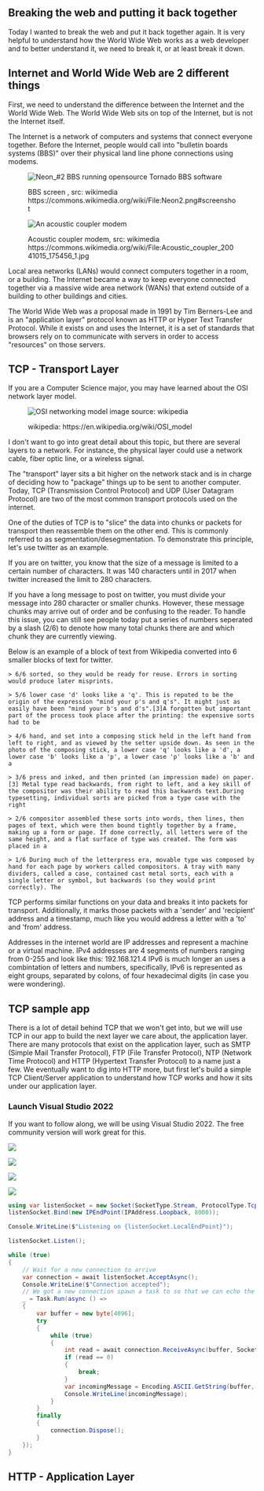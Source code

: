 ## Breaking the web and putting it back together
Today I wanted to break the web and put it back together again. It is very helpful to understand how the World Wide Web works as a web developer and to better understand it, we need to break it, or at least break it down.

## Internet and World Wide Web are 2 different things
First, we need to understand the difference between the Internet and the World Wide Web. The World Wide Web sits on top of the Internet, but is not the Internet itself.

The Internet is a network of computers and systems that connect everyone together. Before the Internet, people would call into "bulletin boards systems (BBS)" over their physical land line phone connections using modems. 

<figure>

![Neon_#2 BBS running opensource Tornado BBS software](images/neon2.png)
<caption>BBS screen , src: wikimedia https://commons.wikimedia.org/wiki/File:Neon2.png#screenshot</caption>
</figure>


<figure>

![An acoustic coupler modem](images/acoustic-coupler.jpg)
<caption>Acoustic coupler modem, src: wikimedia https://commons.wikimedia.org/wiki/File:Acoustic_coupler_20041015_175456_1.jpg</caption>
</figure>


Local area networks (LANs) would connect computers together in a room, or a building. The Internet became a way to keep everyone connected together via a massive wide area network (WANs) that extend outside of a building to other buildings and cities.

The World Wide Web was a proposal made in 1991 by Tim Berners-Lee and is an "application layer" protocol known as HTTP or Hyper Text Transfer Protocol. While it exists on and uses the Internet, it is a set of standards that browsers rely on to communicate with servers in order to access "resources" on those servers.

## TCP - Transport Layer
If you are a Computer Science major, you may have learned about the OSI network layer model. 

<figure> 

![OSI networking model image source: wikipedia](images/1-osi-model.jpg#screenshot)
<caption>wikipedia: https://en.wikipedia.org/wiki/OSI_model</caption>
</figure>


I don't want to go into great detail about this topic, but there are several layers to a network. For instance, the physical layer could use a network cable, fiber optic line, or a wireless signal. 

The "transport" layer sits a bit higher on the network stack and is in charge of deciding how to "package" things up to be sent to another computer. Today, TCP (Transmission Control Protocol) and UDP (User Datagram Protocol) are two of the most common transport protocols used on the internet.

One of the duties of TCP is to "slice" the data into chunks or packets for transport then reassemble them on the other end. This is commonly referred to as segmentation/desegmentation. To demonstrate this principle, let's use twitter as an example.

If you are on twitter, you know that the size of a message is limited to a certain number of characters. It was 140 characters until in 2017 when twitter increased the limit to 280 characters.

If you have a long message to post on twitter, you must divide your message into 280 character or smaller chunks. However, these message chunks may arrive out of order and be confusing to the reader. To handle this issue, you can still see people today put a series of numbers seperated by a slash (2/6) to denote how many total chunks there are and which chunk they are currently viewing.

Below is an example of a block of text from Wikipedia converted into 6 smaller blocks of text for twitter.

```text
> 6/6 sorted, so they would be ready for reuse. Errors in sorting would produce later misprints.

> 5/6 lower case 'd' looks like a 'q'. This is reputed to be the origin of the expression "mind your p's and q's". It might just as easily have been "mind your b's and d's".[3]A forgotten but important part of the process took place after the printing: the expensive sorts had to be

> 4/6 hand, and set into a composing stick held in the left hand from left to right, and as viewed by the setter upside down. As seen in the photo of the composing stick, a lower case 'q' looks like a 'd', a lower case 'b' looks like a 'p', a lower case 'p' looks like a 'b' and a

> 3/6 press and inked, and then printed (an impression made) on paper.[3] Metal type read backwards, from right to left, and a key skill of the compositor was their ability to read this backwards text.During typesetting, individual sorts are picked from a type case with the right

> 2/6 compositor assembled these sorts into words, then lines, then pages of text, which were then bound tightly together by a frame, making up a form or page. If done correctly, all letters were of the same height, and a flat surface of type was created. The form was placed in a

> 1/6 During much of the letterpress era, movable type was composed by hand for each page by workers called compositors. A tray with many dividers, called a case, contained cast metal sorts, each with a single letter or symbol, but backwards (so they would print correctly). The
```

TCP performs similar functions on your data and breaks it into packets for transport. Additionally, it marks those packets with a 'sender' and 'recipient' address and a timestamp, much like you would address a letter with a 'to' and 'from' address. 

Addresses in the internet world are IP addresses and represent a machine or a virtual machine. IPv4 addresses are 4 segments of numbers ranging from 0-255 and look like this:  192.168.121.4 
IPv6 is much longer an uses a combintation of letters and numbers, specifically, IPv6 is represented as eight groups, separated by colons, of four hexadecimal digits (in case you were wondering).

## TCP sample app
There is a lot of detail behind TCP that we won't get into, but we will use TCP in our app to build the next layer we care about, the application layer. There are many protocols that exist on the application layer, such as SMTP (Simple Mail Transfer Protocol), FTP (File Transfer Protocol), NTP (Network Time Protocol) and HTTP (Hypertext Transfer Protocol) to a name just a few. We eventually want to dig into HTTP more, but first let's build a simple TCP Client/Server application to understand how TCP works and how it sits under our application layer.

### Launch Visual Studio 2022
If you want to follow along, we will be using Visual Studio 2022. The free community version will work great for this.

![](images/vs2022-start-screen.jpg#screenshot)

![](images/create-new-project.jpg#screenshot)

![](images/tcp-project.jpg#screenshot)

![](images/net6.0-lts.jpg)



```c#
using var listenSocket = new Socket(SocketType.Stream, ProtocolType.Tcp);
listenSocket.Bind(new IPEndPoint(IPAddress.Loopback, 8000));

Console.WriteLine($"Listening on {listenSocket.LocalEndPoint}");

listenSocket.Listen();

while (true)
{
    // Wait for a new connection to arrive
    var connection = await listenSocket.AcceptAsync();
    Console.WriteLine($"Connection accepted");
    // We got a new connection spawn a task to so that we can echo the contents of the connection
    _ = Task.Run(async () =>
    {
        var buffer = new byte[4096];
        try
        {
            while (true)
            {
                int read = await connection.ReceiveAsync(buffer, SocketFlags.None);
                if (read == 0)
                {
                    break;
                }
                var incomingMessage = Encoding.ASCII.GetString(buffer, 0, read);
                Console.WriteLine(incomingMessage);
            }
        }
        finally
        {
            connection.Dispose();
        }
    });
}
```



## HTTP - Application Layer